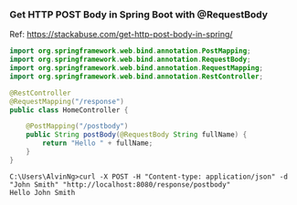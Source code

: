 ### Get HTTP POST Body in Spring Boot with @RequestBody
Ref: https://stackabuse.com/get-http-post-body-in-spring/


``` java
import org.springframework.web.bind.annotation.PostMapping;
import org.springframework.web.bind.annotation.RequestBody;
import org.springframework.web.bind.annotation.RequestMapping;
import org.springframework.web.bind.annotation.RestController;

@RestController
@RequestMapping("/response")
public class HomeController {

	@PostMapping("/postbody")
	public String postBody(@RequestBody String fullName) {
		return "Hello " + fullName;
	}
}
```

``` console
C:\Users\AlvinNg>curl -X POST -H "Content-type: application/json" -d "John Smith" "http://localhost:8080/response/postbody"
Hello John Smith
```
